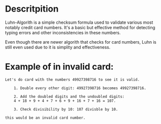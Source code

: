 # Descritpition 

Luhn-Algorith  is a simple checksum formula used to validate various most notably credit card numbers. It's a basic but effective method for detecting typing errors and other inconsistencies in these numbers. 

Even though there are newer algorith that checks for card numbers, Luhn is still even used due to it is simplity and effectiveness. 

# Example of in invalid card:

    Let's do card with the numbers 49927398716 to see it is valid.

        1. Double every other digit: 49927398716 becomes 49927398716.

        2. Add the doubled digits and the undoubled digits: 
        4 + 18 + 9 + 4 + 7 + 6 + 9 + 16 + 7 + 16 = 107.

        3. Check divisibility by 10: 107 divisble by 10.

    this would be an invalid card number.
